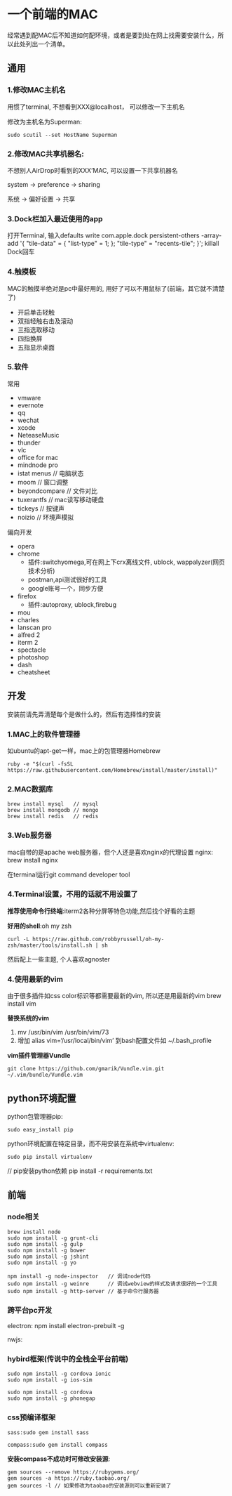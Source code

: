 # 一个前端的MAC
经常遇到配MAC后不知道如何配环境，或者是要到处在网上找需要安装什么，所以此处列出一个清单。

## 通用
### 1.修改MAC主机名
用惯了terminal, 不想看到XXX@localhost， 可以修改一下主机名

修改为主机名为Superman:

```
sudo scutil --set HostName Superman
```

### 2.修改MAC共享机器名:
不想别人AirDrop时看到的XXX’MAC, 可以设置一下共享机器名 

system -> preference -> sharing

系统 -> 偏好设置 -> 共享

### 3.Dock栏加入最近使用的app
打开Terminal, 输入defaults write com.apple.dock persistent-others -array-add
'{ "tile-data" = { "list-type" = 1; }; "tile-type" = "recents-tile"; }';
killall Dock回车

### 4.触摸板
MAC的触摸半绝对是pc中最好用的, 用好了可以不用鼠标了(前端，其它就不清楚了)

- 开启单击轻触
- 双指轻触右击及滚动
- 三指选取移动
- 四指换屏
- 五指显示桌面

### 5.软件

常用

- vmware
- evernote
- qq
- wechat
- xcode
- NeteaseMusic
- thunder
- vlc
- office for mac
- mindnode pro
- istat menus   // 电脑状态
- moom          // 窗口调整
- beyondcompare // 文件对比
- tuxerantfs    // mac读写移动硬盘
- tickeys       // 按键声
- noizio        // 环境声模拟

偏向开发

- opera
- chrome
  - 插件:switchyomega,可在网上下crx离线文件, ublock, wappalyzer(网页技术分析)
  - postman,api测试很好的工具
  - google账号一个，同步方便
- firefox
  - 插件:autoproxy, ublock,firebug
- mou
- charles
- lanscan pro
- alfred 2
- iterm 2
- spectacle
- photoshop
- dash
- cheatsheet


## 开发
安装前请先弄清楚每个是做什么的，然后有选择性的安装

### 1.MAC上的软件管理器
如ubuntu的apt-get一样，mac上的包管理器Homebrew

```
ruby -e "$(curl -fsSL https://raw.githubusercontent.com/Homebrew/install/master/install)"
```

### 2.MAC数据库

```
brew install mysql   // mysql
brew install mongodb // mongo
brew install redis   // redis
```

### 3.Web服务器
mac自带的是apache web服务器，但个人还是喜欢nginx的代理设置
nginx: brew install nginx

在terminal运行git
command developer tool

### 4.Terminal设置，不用的话就不用设置了

__推荐使用命令行终端__:iterm2各种分屏等特色功能,然后找个好看的主题

__好用的shell__:oh my zsh

```
curl -L https://raw.github.com/robbyrussell/oh-my-zsh/master/tools/install.sh | sh
```

然后配上一些主题, 个人喜欢agnoster

### 4.使用最新的vim
由于很多插件如css color标识等都需要最新的vim, 所以还是用最新的vim
brew install vim

__替换系统的vim__

1. mv /usr/bin/vim /usr/bin/vim/73
2. 增加 alias vim=‘/usr/local/bin/vim’ 到bash配置文件如 ~/.bash_profile


__vim插件管理器Vundle__

```
git clone https://github.com/gmarik/Vundle.vim.git ~/.vim/bundle/Vundle.vim
```


## python环境配置
python包管理器pip:

```
sudo easy_install pip
```

python环境配置在特定目录，而不用安装在系统中virtualenv:

```
sudo pip install virtualenv
```

// pip安装python依赖
pip install -r requirements.txt


## 前端

### node相关
```
brew install node
sudo npm install -g grunt-cli
sudo npm install -g gulp
sudo npm install -g bower
sudo npm install -g jshint
sudo npm install -g yo

npm install -g node-inspector   // 调试node代码
sudo npm install -g weinre      // 调试webview的样式及请求很好的一个工具
sudo npm install -g http-server // 基于命令行服务器
```

### 跨平台pc开发
electron:
npm install electron-prebuilt -g

nwjs:

### hybird框架(传说中的全栈全平台前端)

```
sudo npm install -g cordova ionic
sudo npm install -g ios-sim

sudo npm install -g cordova
sudo npm install -g phonegap
```

### css预编译框架

```
sass:sudo gem install sass

compass:sudo gem install compass
```

__安装compass不成功时可修改安装源__:

```
gem sources --remove https://rubygems.org/
gem sources -a https://ruby.taobao.org/
gem sources -l // 如果修改为taobao的安装源则可以重新安装了
```
